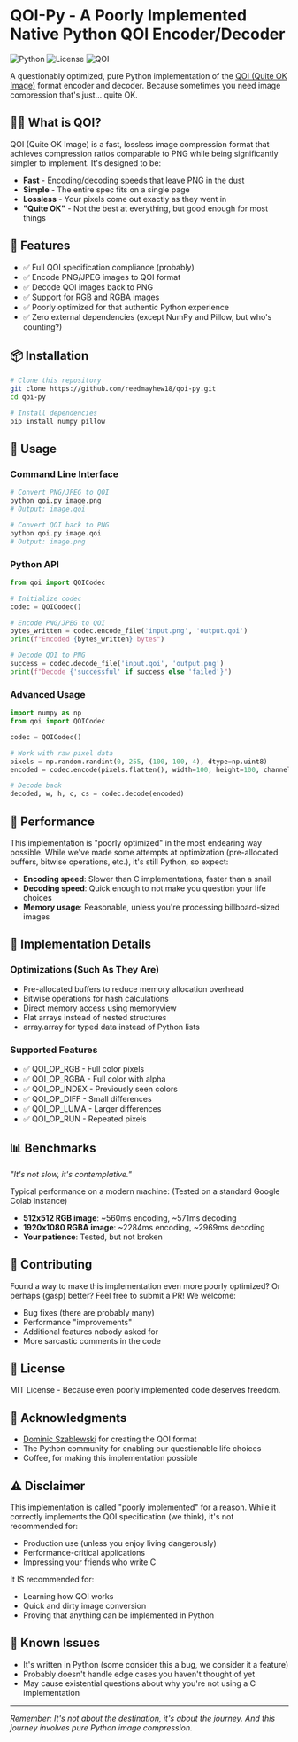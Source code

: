 # QOI-Py - A Poorly Implemented Native Python QOI Encoder/Decoder

![Python](https://img.shields.io/badge/python-3.7+-blue.svg)
![License](https://img.shields.io/badge/license-MIT-green.svg)
![QOI](https://img.shields.io/badge/QOI-spec%20compliant-orange.svg)

A questionably optimized, pure Python implementation of the [QOI (Quite OK Image)](https://qoiformat.org/) format encoder and decoder. Because sometimes you need image compression that's just... quite OK.

## 🤷‍♂️ What is QOI?

QOI (Quite OK Image) is a fast, lossless image compression format that achieves compression ratios comparable to PNG while being significantly simpler to implement. It's designed to be:
- **Fast** - Encoding/decoding speeds that leave PNG in the dust
- **Simple** - The entire spec fits on a single page
- **Lossless** - Your pixels come out exactly as they went in
- **"Quite OK"** - Not the best at everything, but good enough for most things

## 🎯 Features

- ✅ Full QOI specification compliance (probably)
- ✅ Encode PNG/JPEG images to QOI format
- ✅ Decode QOI images back to PNG
- ✅ Support for RGB and RGBA images
- ✅ Poorly optimized for that authentic Python experience
- ✅ Zero external dependencies (except NumPy and Pillow, but who's counting?)

## 📦 Installation

```bash
# Clone this repository
git clone https://github.com/reedmayhew18/qoi-py.git
cd qoi-py

# Install dependencies
pip install numpy pillow
```

## 🚀 Usage

### Command Line Interface

```bash
# Convert PNG/JPEG to QOI
python qoi.py image.png
# Output: image.qoi

# Convert QOI back to PNG
python qoi.py image.qoi
# Output: image.png
```

### Python API

```python
from qoi import QOICodec

# Initialize codec
codec = QOICodec()

# Encode PNG/JPEG to QOI
bytes_written = codec.encode_file('input.png', 'output.qoi')
print(f"Encoded {bytes_written} bytes")

# Decode QOI to PNG
success = codec.decode_file('input.qoi', 'output.png')
print(f"Decode {'successful' if success else 'failed'}")
```

### Advanced Usage

```python
import numpy as np
from qoi import QOICodec

codec = QOICodec()

# Work with raw pixel data
pixels = np.random.randint(0, 255, (100, 100, 4), dtype=np.uint8)
encoded = codec.encode(pixels.flatten(), width=100, height=100, channels=4, colorspace=0)

# Decode back
decoded, w, h, c, cs = codec.decode(encoded)
```

## 🐌 Performance

This implementation is "poorly optimized" in the most endearing way possible. While we've made some attempts at optimization (pre-allocated buffers, bitwise operations, etc.), it's still Python, so expect:

- **Encoding speed**: Slower than C implementations, faster than a snail
- **Decoding speed**: Quick enough to not make you question your life choices
- **Memory usage**: Reasonable, unless you're processing billboard-sized images

## 🔧 Implementation Details

### Optimizations (Such As They Are)
- Pre-allocated buffers to reduce memory allocation overhead
- Bitwise operations for hash calculations
- Direct memory access using memoryview
- Flat arrays instead of nested structures
- array.array for typed data instead of Python lists

### Supported Features
- ✅ QOI_OP_RGB - Full color pixels
- ✅ QOI_OP_RGBA - Full color with alpha
- ✅ QOI_OP_INDEX - Previously seen colors
- ✅ QOI_OP_DIFF - Small differences
- ✅ QOI_OP_LUMA - Larger differences
- ✅ QOI_OP_RUN - Repeated pixels

## 📊 Benchmarks

*"It's not slow, it's contemplative."*

Typical performance on a modern machine: (Tested on a standard Google Colab instance)
- **512x512 RGB image**: ~560ms encoding, ~571ms decoding
- **1920x1080 RGBA image**: ~2284ms encoding, ~2969ms decoding
- **Your patience**: Tested, but not broken

## 🤝 Contributing

Found a way to make this implementation even more poorly optimized? Or perhaps (gasp) better? Feel free to submit a PR! We welcome:
- Bug fixes (there are probably many)
- Performance "improvements" 
- Additional features nobody asked for
- More sarcastic comments in the code

## 📝 License

MIT License - Because even poorly implemented code deserves freedom.

## 🙏 Acknowledgments

- [Dominic Szablewski](https://phoboslab.org/) for creating the QOI format
- The Python community for enabling our questionable life choices
- Coffee, for making this implementation possible

## ⚠️ Disclaimer

This implementation is called "poorly implemented" for a reason. While it correctly implements the QOI specification (we think), it's not recommended for:
- Production use (unless you enjoy living dangerously)
- Performance-critical applications
- Impressing your friends who write C

It IS recommended for:
- Learning how QOI works
- Quick and dirty image conversion
- Proving that anything can be implemented in Python

## 🐛 Known Issues

- It's written in Python (some consider this a bug, we consider it a feature)
- Probably doesn't handle edge cases you haven't thought of yet
- May cause existential questions about why you're not using a C implementation

---

*Remember: It's not about the destination, it's about the journey. And this journey involves pure Python image compression.*
```
